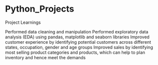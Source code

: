 # Python_Projects

Project Learnings

Performed data cleaning and manipulation
Performed exploratory data analysis (EDA) using pandas, matplotlib and seaborn libraries
Improved customer experience by identifying potential customers across different states, occupation, gender and age groups
Improved sales by identifying most selling product categories and products, which can help to plan inventory and hence meet the demands
